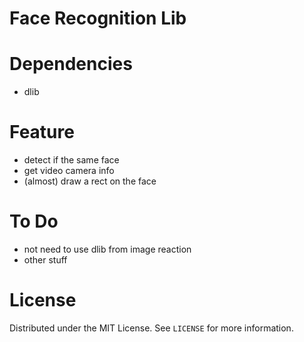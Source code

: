# Face Recognition Lib

# Dependencies
* dlib

# Feature
* detect if the same face
* get video camera info 
* (almost) draw a rect on the face

# To Do 
* not need to use dlib from image reaction
* other stuff

# License
Distributed under the MIT License. See `LICENSE` for more information.